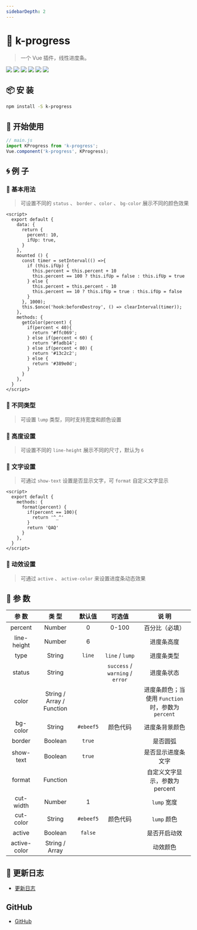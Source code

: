 ```yaml
---
sidebarDepth: 2
---
```


# 🌈 k-progress

> 一个 Vue 插件，线性进度条。

![](https://img.shields.io/npm/v/k-progress?color=success&style=flat-square)
![](https://img.shields.io/github/languages/top/xrkffgg/k-progress?style=flat-square)
![](https://img.shields.io/github/languages/code-size/xrkffgg/k-progress?color=orange&style=flat-square)
![](https://img.shields.io/github/stars/xrkffgg/k-progress?color=blueviolet&style=flat-square)
![](https://img.shields.io/github/license/xrkffgg/k-progress?color=red&style=flat-square)
![](https://img.shields.io/npm/dt/k-progress?color=ff69b4&style=flat-square)

## 📦 安 装
```bash
npm install -S k-progress
```
## 🔨 开始使用
```js
// main.js
import KProgress from 'k-progress';
Vue.component('k-progress', KProgress);
```
## 🌀 例 子
### 🌟 基本用法
> 可设置不同的 `status` 、 `border` 、`color` 、 `bg-color` 展示不同的颜色效果

<demo-code>
  <kprogress-base></kprogress-base>
  <highlight-code slot="codeText" lang="vue">
    <template>
      <div>
        <k-progress :percent="10"></k-progress>
        <k-progress :percent="20" status="success"></k-progress>
        <k-progress :percent="30" status="warning" :border="false"></k-progress>
        <k-progress :percent="40" status="error"></k-progress>
        <k-progress :percent="50" color="#9254de"></k-progress>
        <k-progress :percent="60" :color="['#f5af19', '#f12711']" :border="false"></k-progress>
        <k-progress :percent="70" :color="['#40a9ff', '#5cdbd3']" bg-color="#d9f7be"></k-progress>
        <k-progress :percent="percent" :color="getColor"></k-progress>
      </div>
    </template>

    <script>
      export default {
        data: {
          return {
            percent: 10,
            ifUp: true,
          }
        },
        mounted () {
          const timer = setInterval(() =>{
            if (this.ifUp) {
              this.percent = this.percent + 10
              this.percent == 100 ? this.ifUp = false : this.ifUp = true
            } else {
              this.percent = this.percent - 10
              this.percent == 10 ? this.ifUp = true : this.ifUp = false
            }
          }, 1000);
          this.$once('hook:beforeDestroy', () => clearInterval(timer));
        },
        methods: {
          getColor(percent) {
            if(percent < 40){
              return '#ffc069';
            } else if(percent < 60) {
              return '#fadb14';
            } else if(percent < 80) {
              return '#13c2c2';
            } else {
              return '#389e0d';
            }
          }
        },
      }
    </script>
  </highlight-code>
</demo-code>

### 🌟 不同类型
> 可设置 `lump` 类型，同时支持宽度和颜色设置

<demo-code>
  <kprogress-lump></kprogress-lump>
  <highlight-code slot="codeText" lang="vue">
    <template>
      <div>
        <k-progress :percent="20" ></k-progress>
        <k-progress :percent="40" status="success" type="lump" ></k-progress>
        <k-progress :percent="60" status="warning" type="lump" active :border="false" ></k-progress>
        <k-progress :percent="80" :color="['#40a9ff', '#5cdbd3']" type="lump" :cut-width="2" cut-color="#389e0d"></k-progress>
      </div>
    </template>
  </highlight-code>
</demo-code>

### 🌟 高度设置
> 可设置不同的 `line-height` 展示不同的尺寸，默认为 `6` 

<demo-code>
  <kprogress-line-height></kprogress-line-height>
  <highlight-code slot="codeText" lang="vue">
    <template>
      <div>
        <k-progress :percent="10" ></k-progress>
        <k-progress :percent="20" status="success" :line-height="8"></k-progress>
        <k-progress :percent="30" status="warning" :line-height="10"></k-progress>
        <k-progress :percent="40" status="error" :line-height="12"></k-progress>
      </div>
    </template>
  </highlight-code>
</demo-code>

### 🌟 文字设置
> 可通过 `show-text` 设置是否显示文字，可 `format` 自定义文字显示

<demo-code>
  <kprogress-text></kprogress-text>
  <highlight-code slot="codeText" lang="vue">
    <template>
      <div>
        <k-progress :percent="50" ></k-progress>
        <k-progress :percent="60" status="success" :show-text="false" ></k-progress>
        <k-progress :percent="80" status="warning" :format="format"></k-progress>
        <k-progress :percent="100" status="error" :format="format"></k-progress>
      </div>
    </template>

    <script>
      export default {
        methods: {
          format(percent) {
            if(percent == 100){
              return '^_^'
            }
            return 'QAQ'
          }
        },
      }
    </script>
  </highlight-code>
</demo-code>

### 🌟 动效设置
> 可通过 `active` 、 `active-color` 来设置进度条动态效果

<demo-code>
  <kprogress-active></kprogress-active>
  <highlight-code slot="codeText" lang="vue">
    <template>
      <div>
        <k-progress :percent="40" ></k-progress>
        <k-progress :percent="60" active></k-progress>
        <k-progress :percent="80" active active-color="#262626"></k-progress>
        <k-progress :percent="100" active :active-color="['#820014', '#ffec3d']"></k-progress>
      </div>
    </template>
  </highlight-code>
</demo-code>

## 📔 参 数
|    参 数     |     类 型      |  默认值   |             可选值              |             说 明             |
| :----------: | :------------: | :-------: | :-----------------------------: | :---------------------------: |
|   percent    |     Number     |     0     |              0-100              |        百分比（必填）         |
| line-height  |     Number     |     6     |                                 |          进度条高度           |
|     type     |          String           |  `line`   |         `line` / `lump`         |                     进度条类型                     |
|     status     |     String     |           | `success` / `warning` / `error` |          进度条状态           |
|    color     | String / Array / Function  |           |                                 |          进度条颜色；当使用 `Function` 时，参数为 `percent`           |
|   bg-color   |     String     | `#ebeef5` |            颜色代码             |        进度条背景颜色         |
|    border    |          Boolean          |  `true`   |                                 |                      是否圆弧                      |
|  show-text   |    Boolean     |  `true`   |                                 |      是否显示进度条文字       |
|    format    |    Function    |           |                                 | 自定义文字显示，参数为percent |
|  cut-width   |          Number           |     1     |                                 |                    `lump` 宽度                     |
|  cut-color   |          String           | `#ebeef5` |            颜色代码             |                    `lump` 颜色                     |
|    active    |    Boolean     |  `false`  |                                 |         是否开启动效          |
| active-color | String / Array |           |                                 |           动效颜色            |

## 📒 更新日志
- [更新日志](https://github.com/xrkffgg/k-progress/blob/master/CHANGELOG-CN.md)

## GitHub
- [GitHub](https://github.com/xrkffgg/k-progress)